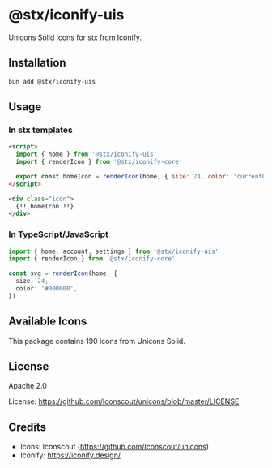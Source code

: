 # @stx/iconify-uis

Unicons Solid icons for stx from Iconify.

## Installation

```bash
bun add @stx/iconify-uis
```

## Usage

### In stx templates

```html
<script>
  import { home } from '@stx/iconify-uis'
  import { renderIcon } from '@stx/iconify-core'

  export const homeIcon = renderIcon(home, { size: 24, color: 'currentColor' })
</script>

<div class="icon">
  {!! homeIcon !!}
</div>
```

### In TypeScript/JavaScript

```typescript
import { home, account, settings } from '@stx/iconify-uis'
import { renderIcon } from '@stx/iconify-core'

const svg = renderIcon(home, {
  size: 24,
  color: '#000000',
})
```

## Available Icons

This package contains 190 icons from Unicons Solid.

## License

Apache 2.0

License: https://github.com/Iconscout/unicons/blob/master/LICENSE

## Credits

- Icons: Iconscout (https://github.com/Iconscout/unicons)
- Iconify: https://iconify.design/
